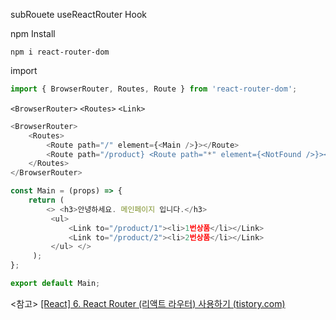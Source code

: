 subRouete
useReactRouter Hook

npm Install 
```shell
npm i react-router-dom
```

import
```js
import { BrowserRouter, Routes, Route } from 'react-router-dom';
```

`<BrowserRouter>`
`<Routes>`
`<Link>`

```js
<BrowserRouter>
	<Routes> 
		<Route path="/" element={<Main />}></Route> 
		<Route path="/product} <Route path="*" element={<NotFound />}></Route> 
	</Routes>
</BrowserRouter>
```

```js
const Main = (props) => { 
	return ( 
		<> <h3>안녕하세요. 메인페이지 입니다.</h3>
		 <ul> 
			 <Link to="/product/1"><li>1번상품</li></Link> 
			 <Link to="/product/2"><li>2번상품</li></Link> 
		 </ul> </> 
	 ); 
}; 

export default Main;
```

<참고>
[[React] 6. React Router (리액트 라우터) 사용하기 (tistory.com)](https://goddaehee.tistory.com/305)
